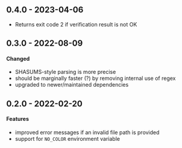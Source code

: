 ## 0.4.0 - 2023-04-06

* Returns exit code 2 if verification result is not OK

## 0.3.0 - 2022-08-09

#### Changed

* SHASUMS-style parsing is more precise
* should be marginally faster (?) by removing internal use of regex
* upgraded to newer/maintained dependencies

## 0.2.0 - 2022-02-20

#### Features

* improved error messages if an invalid file path is provided
* support for `NO_COLOR` environment variable
